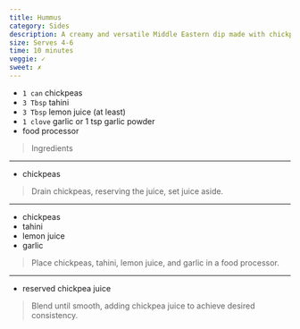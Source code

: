 ```yaml
---
title: Hummus
category: Sides
description: A creamy and versatile Middle Eastern dip made with chickpeas and tahini, perfect for dipping vegetables or spreading on sandwiches.
size: Serves 4-6
time: 10 minutes
veggie: ✓
sweet: ✗
---
```


* `1 can` chickpeas
* `3 Tbsp` tahini
* `3 Tbsp` lemon juice (at least)
* `1 clove` garlic or 1 tsp garlic powder
* food processor

> Ingredients

---

* chickpeas

> Drain chickpeas, reserving the juice, set juice aside.

---

* chickpeas
* tahini
* lemon juice
* garlic

> Place chickpeas, tahini, lemon juice, and garlic in a food processor.

---

* reserved chickpea juice

> Blend until smooth, adding chickpea juice to achieve desired consistency.

